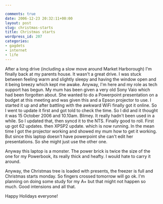 ```yaml
---

comments: true
date: 2006-12-23 20:32:11+00:00
layout: post
slug: christmas-starts
title: Christmas starts
wordpress_id: 207
categories:
- gagdets
- internet
- life
---
```


After a long drive (including a slow move around Market Harborough) I'm finally back at my parents house. It wasn't a great drive. I was stuck between feeling warm and slightly sleepy and having the window open and it being breezy which kept me awake.
Anyway, I'm here and my role as tech support has begun. My mum has been given a very old Sony Vaio which had been forgotten about. She wanted to do a Powerpoint presentation on a budget at this meeting and was given this and a Epson projector to use. I started it up and after battling with the awkward WiFi finally got it online. So I went to update it first and got told to check the time. So I did and it thought it was 15 October 2006 and 10.10am. Blimey. It really hadn't been used in a while. So I updated that, then syncd it to the NTS. Finally good to roll. First up got 62 updates. then XPSP2 update. which is now running. In the mean time I got the projector working and showed my mum how to get it working. But since this laptop doesn't have powerpoint she can't edit her presentations. So she might just use the other one.




Anyway this laptop is a monster. The power brick is twice the size of the one for my Powerbook, its really thick and heafty. I would hate to carry it around.




Anyway, the Christmas tree is loaded with presents, the freezer is full and Christmas starts monday. So fingers crossed tomorrow will go ok. I'm planning on doing some study for my A+ but that might not happen so much. Good intensions and all that.




Happy Holidays everyone!
